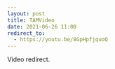 ```yaml
---
layout: post
title: TAMVideo
date: 2021-06-26 11:00
redirect_to:
  - https://youtu.be/8GpHpfjquoQ
---
```


Video redirect.